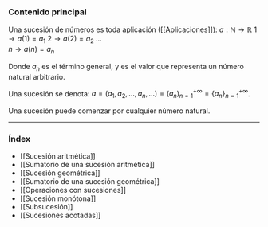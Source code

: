 ### Contenido principal

Una sucesión de números es toda aplicación ([[Aplicaciones]]):
$a: \mathbb{N} \rightarrow \mathbb{R}$
     $1 \rightarrow a(1) = a_1$
     $2 \rightarrow a(2) = a_2$
     $\dots$   
     $n \rightarrow a(n) = a_n$

Donde $a_n$ es el término general, y es el valor que representa un número natural arbitrario.

Una sucesión se denota: $a = (a_1, a_2, \dots, a_n, \dots) = (a_n)^{+\infty}_{n=1} = \{a_n\}^{+\infty}_{n=1}$.

Una sucesión puede comenzar por cualquier número natural.

--- 
### Índex
- [[Sucesión aritmética]]
- [[Sumatorio de una sucesión aritmética]]
- [[Sucesión geométrica]]
- [[Sumatorio de una sucesión geométrica]]
- [[Operaciones con sucesiones]]
- [[Sucesión monótona]]
- [[Subsucesión]]
- [[Sucesiones acotadas]]